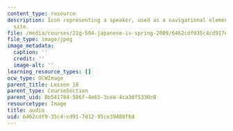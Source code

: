 ```yaml
---
content_type: resource
description: Icon representing a speaker, used as a navigational element on a course
  site.
file: /media/courses/21g-504-japanese-iv-spring-2009/6462cdf935c4cd917d1295ce39480f6d_audio.jpg
file_type: image/jpeg
image_metadata:
  caption: ''
  credit: ''
  image-alt: ''
learning_resource_types: []
ocw_type: OCWImage
parent_title: Lesson 18
parent_type: CourseSection
parent_uid: 8b541784-586f-4e65-3cee-4ca3df5330c8
resourcetype: Image
title: audio
uid: 6462cdf9-35c4-cd91-7d12-95ce39480f6d
---
```

